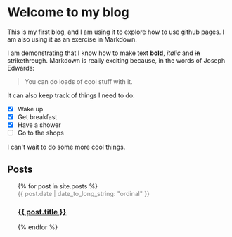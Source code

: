 # Welcome to my blog

This is my first blog, and I am using it to explore how to use github pages. I am also using it as an exercise in Markdown.

I am demonstrating that I know how to make text **bold**, _italic_ and ~~in strikethrough~~. Markdown is really exciting because, in the words of Joseph Edwards:
> You can do loads of cool stuff with it.

It can also keep track of things I need to do:

- [x] Wake up
- [x] Get breakfast
- [x] Have a shower
- [ ] Go to the shops

I can't wait to do some more cool things.

## Posts

<ul  style = "margin-left:0;list-style:none">
    {% for post in site.posts %}
        <li>
            <span style = "font-size:14px;color:#828282">{{ post.date | date_to_long_string: "ordinal" }}</span>
            <h3>
                <a href="{{ post.url | absolute_url}}">{{ post.title }}</a>
            </h3>
        </li>
    {% endfor %}
</ul>
